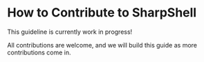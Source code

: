 # How to Contribute to SharpShell

This guideline is currently work in progress!

All contributions are welcome, and we will build this guide as more contributions come in.
